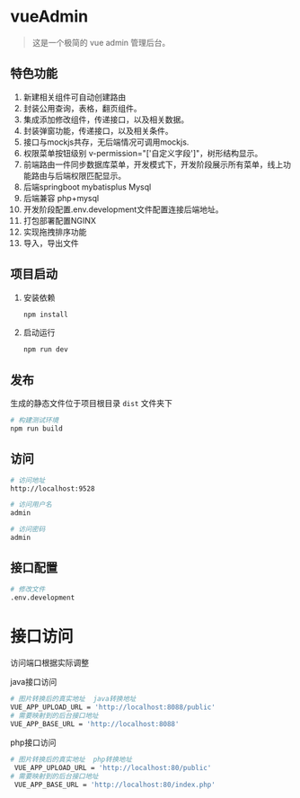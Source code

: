 # vueAdmin

> 这是一个极简的 vue admin 管理后台。

## 特色功能

1. 新建相关组件可自动创建路由
2. 封装公用查询，表格，翻页组件。
3. 集成添加修改组件，传递接口，以及相关数据。
4. 封装弹窗功能，传递接口，以及相关条件。
5. 接口与mockjs共存，无后端情况可调用mockjs.
6. 权限菜单按钮级别 v-permission="['自定义字段']"，树形结构显示。
7. 前端路由一件同步数据库菜单，开发模式下，开发阶段展示所有菜单，线上功能路由与后端权限匹配显示。
9. 后端springboot mybatisplus Mysql
10. 后端兼容 php+mysql
11. 开发阶段配置.env.development文件配置连接后端地址。
12. 打包部署配置NGINX
13. 实现拖拽排序功能
14. 导入，导出文件

## 项目启动

1. 安装依赖

    ```bash
    npm install
    ```

2. 启动运行

    ```bash
    npm run dev
    ```



## 发布
生成的静态文件位于项目根目录 `dist` 文件夹下

```bash
# 构建测试环境
npm run build
```

## 访问

```bash
# 访问地址
http://localhost:9528
```
```bash
# 访问用户名
admin
```
```bash
# 访问密码
admin
```

## 接口配置

```bash
# 修改文件
.env.development
```


# 接口访问
访问端口根据实际调整

java接口访问
```bash
# 图片转换后的真实地址  java转换地址
VUE_APP_UPLOAD_URL = 'http://localhost:8088/public'
# 需要映射到的后台接口地址
VUE_APP_BASE_URL = 'http://localhost:8088'
```
php接口访问
```bash
# 图片转换后的真实地址  php转换地址
 VUE_APP_UPLOAD_URL = 'http://localhost:80/public'
# 需要映射到的后台接口地址
 VUE_APP_BASE_URL = 'http://localhost:80/index.php'
```

